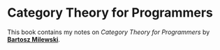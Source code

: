 # Category Theory for Programmers

This book contains my notes on _Category Theory for Programmers_ by [**Bartosz Milewski**](https://github.com/BartoszMilewski).
